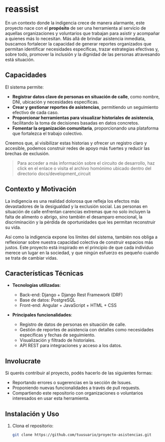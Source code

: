 # reassist
En un contexto donde la indigencia crece de manera alarmante, este proyecto nace con el **propósito** de ser una herramienta al servicio de aquellas organizaciones y voluntarios que trabajan para asistir y acompañar a quienes más lo necesitan. Más allá de brindar asistencia inmediata, buscamos fortalecer la capacidad de generar reportes organizados que permitan identificar necesidades específicas, trazar estrategias efectivas y, sobre todo, promover la inclusión y la dignidad de las personas atravesando está situación.


## Capacidades
El sistema permite:
* **Registrar datos clave de personas en situación de calle**, como nombre, DNI, ubicación y necesidades específicas.
* **Crear y gestionar reportes de asistencias**, permitiendo un seguimiento efectivo de cada caso.
* **Proporcionar herramientas para visualizar historiales de asistencia**, facilitando la toma de decisiones basadas en datos concretos.
* **Fomentar la organización comunitaria**, proporcionando una plataforma que fortalezca el trabajo colectivo.

Creemos que, al visibilizar estas historias y ofrecer un registro claro y accesible, podemos construir redes de apoyo más fuertes y reducir las brechas de exclusión.

> Para acceder a más información sobre el circuito de desarrollo, haz click en el enlace o visita el archivo homónimo ubicado dentro del directorio docs/development_circuit 


## Contexto y Motivación

La indigencia es una realidad dolorosa que refleja los efectos más devastadores de la desigualdad y la exclusión social. Las personas en situación de calle enfrentan carencias extremas que no solo incluyen la falta de alimento o abrigo, sino también el desamparo emocional, la discriminación y la pérdida de oportunidades que les permitan reconstruir su vida.

Así como la indigencia expone los límites del sistema, también nos obliga a reflexionar sobre nuestra capacidad colectiva de construir espacios más justos. Este proyecto está inspirado en el principio de que cada individuo merece un lugar en la sociedad, y que ningún esfuerzo es pequeño cuando se trata de cambiar vidas.


## Características Técnicas

- **Tecnologías utilizadas**:
  - Back-end: Django + Django Rest Framework (DRF)
  - Base de datos: PostgreSQL
  - Front-end: Angular + JavaScript + HTML + CSS

- **Principales funcionalidades**:
  * Registro de datos de personas en situación de calle.
  * Gestión de reportes de asistencia con detalles como necesidades específicas y fechas de seguimiento.
  * Visualización y filtrado de historiales.
  * API REST para integraciones y acceso a los datos.


## Involucrate

Si querés contribuir al proyecto, podés hacerlo de las siguientes formas:
- Reportando errores o sugerencias en la sección de Issues.
- Proponiendo nuevas funcionalidades a través de pull requests.
- Compartiendo este repositorio con organizaciones o voluntarios interesados en usar esta herramienta.

## Instalación y Uso

1. Clona el repositorio:
   ```bash
   git clone https://github.com/tuusuario/proyecto-asistencias.git






  
